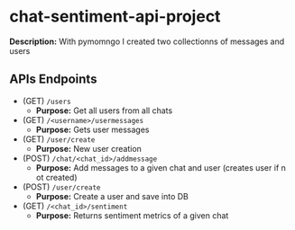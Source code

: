 # chat-sentiment-api-project

**Description:** 
With pymomngo I created two collectionns of messages and users


## APIs Endpoints

- (GET) `/users`
  - **Purpose:** Get all users from all chats
- (GET) `/<username>/usermessages`
  - **Purpose:** Gets user messages
- (GET) `/user/create`
  - **Purpose:** New user creation
- (POST) `/chat/<chat_id>/addmessage` 
  - **Purpose:** Add messages to a given chat and user (creates user if n ot created)
- (POST) `/user/create` 
  - **Purpose:** Create a user and save into DB
- (GET) `/<chat_id>/sentiment` 
  - **Purpose:** Returns sentiment metrics of a given chat
